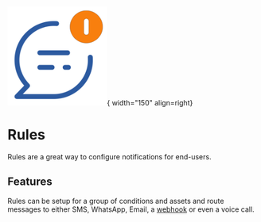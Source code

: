 ![Rules](../images/application_rules.png){ width="150" align=right}

# Rules

Rules are a great way to configure notifications for end-users.

## Features

Rules can be setup for a group of conditions and assets and route messages to either SMS, WhatsApp, Email, a [webhook](./webhooks.md) or even a voice call.

